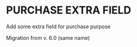 PURCHASE EXTRA FIELD
====================

Add some extra field for purchase purpose

Migration from v. 6.0 (same name)
